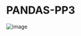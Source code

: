 # PANDAS-PP3

![image](https://user-images.githubusercontent.com/34160094/137479744-707f5338-f628-4d01-868d-c5245bd97a8b.png)
